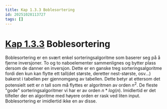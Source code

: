 ```yaml
---
title: Kap 1.3.3 Boblesortering
id: 20251028113727
tags: []
---
```


# [Kap 1.3.3]([[20250818102829]]) Boblesortering
Boblesortering er en svært enkel sorteringsalgoritme som baserer seg på å fjerne inversjoner. To og to naboelementer sammenlignes og bytter plass dersom de danner en inversjon. Dette er en ganske treg sorteringsalgoritme fordi den kun kan flytte ett tall(det største, deretter nest-største, osv...) bakerst i tabellen per gjennomgang av tabellen. Dette betyr at ettersom det potensielt sett er $n$ tall som må flyttes er algoritmen av orden $n^2$. De fleste "gode" sorteringsalgoritmer vi har er av orden $n*log(n)$. Imidlertid er det tilfeller der en algoritme med høyere orden er rask ved liten input. Boblesortering er imidlertid ikke en av disse.